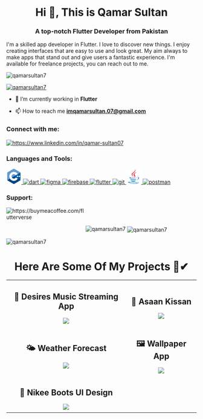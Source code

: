 <h1 align="center">Hi 👋, This is Qamar Sultan</h1>
<h3 align="center">A top-notch Flutter Developer from Pakistan</h3>

I'm a skilled app developer in Flutter. I love to discover new things. 
I enjoy creating interfaces that are easy to use and look great. 
My aim always to make apps that stand out and give users a fantastic experience.
I'm available for freelance projects, you can reach out to me.

<p align="left"> <img src="https://komarev.com/ghpvc/?username=qamarsultan7&label=Profile%20views&color=0e75b6&style=flat" alt="qamarsultan7" /> </p>

<p align="left"> <a href="https://github.com/ryo-ma/github-profile-trophy"><img src="https://github-profile-trophy.vercel.app/?username=qamarsultan7" alt="qamarsultan7" /></a> </p>

- 🔭 I’m currently working in **Flutter**

- 📫 How to reach me **imqamarsultan.07@gmail.com**

<h3 align="left">Connect with me:</h3>
<p align="left">
<a href="https://linkedin.com/in/qamar-sultan07" target="blank"><img align="center" src="https://raw.githubusercontent.com/rahuldkjain/github-profile-readme-generator/master/src/images/icons/Social/linked-in-alt.svg" alt="https://www.linkedin.com/in/qamar-sultan07" height="30" width="40" /></a>
</p>

<h3 align="left">Languages and Tools:</h3>
<p align="left"> <a href="https://www.w3schools.com/cpp/" target="_blank" rel="noreferrer"> <img src="https://raw.githubusercontent.com/devicons/devicon/master/icons/cplusplus/cplusplus-original.svg" alt="cplusplus" width="40" height="40"/> </a> <a href="https://dart.dev" target="_blank" rel="noreferrer"> <img src="https://www.vectorlogo.zone/logos/dartlang/dartlang-icon.svg" alt="dart" width="40" height="40"/> </a> <a href="https://www.figma.com/" target="_blank" rel="noreferrer"> <img src="https://www.vectorlogo.zone/logos/figma/figma-icon.svg" alt="figma" width="40" height="40"/> </a> <a href="https://firebase.google.com/" target="_blank" rel="noreferrer"> <img src="https://www.vectorlogo.zone/logos/firebase/firebase-icon.svg" alt="firebase" width="40" height="40"/> </a> <a href="https://flutter.dev" target="_blank" rel="noreferrer"> <img src="https://www.vectorlogo.zone/logos/flutterio/flutterio-icon.svg" alt="flutter" width="40" height="40"/> </a> <a href="https://git-scm.com/" target="_blank" rel="noreferrer"> <img src="https://www.vectorlogo.zone/logos/git-scm/git-scm-icon.svg" alt="git" width="40" height="40"/> </a> <a href="https://www.java.com" target="_blank" rel="noreferrer"> <img src="https://raw.githubusercontent.com/devicons/devicon/master/icons/java/java-original.svg" alt="java" width="40" height="40"/> </a> <a href="https://postman.com" target="_blank" rel="noreferrer"> <img src="https://www.vectorlogo.zone/logos/getpostman/getpostman-icon.svg" alt="postman" width="40" height="40"/> </a> </p>

<h3 align="left">Support:</h3>
<p><a href="https://www.buymeacoffee.com/flutterverse"> <img align="left" src="https://cdn.buymeacoffee.com/buttons/v2/default-yellow.png" height="50" width="210" alt="https://buymeacoffee.com/flutterverse" /></a></p><br><br>

<p><img align="left" src="https://github-readme-stats.vercel.app/api/top-langs?username=qamarsultan7&show_icons=true&locale=en&layout=compact" alt="qamarsultan7" /></p>

<p>&nbsp;<img align="center" src="https://github-readme-stats.vercel.app/api?username=qamarsultan7&show_icons=true&locale=en" alt="qamarsultan7" /></p>

<p><img align="center" src="https://github-readme-streak-stats.herokuapp.com/?user=qamarsultan7&" alt="qamarsultan7" /></p>



<h1 align="center">Here Are Some Of My Projects 💎✔</h1>

<table>
  <tr>
    <td align="center">
      <h2>🎵 Desires Music Streaming App</h2>
      <img src="https://github.com/user-attachments/assets/db0f7d2f-90c7-4051-8c02-f0aa5149fd2c" width="400"/>
    </td>
    <td align="center">
      <h2>🌱 Asaan Kissan</h2>
      <img src="https://github.com/user-attachments/assets/c5318354-a0e3-4739-9b08-0daae8f8d2b0" width="400"/>
    </td>
  </tr>
  <tr>
    <td align="center">
      <h2>🌤️ Weather Forecast</h2>
      <img src="https://github.com/user-attachments/assets/43b98fa2-2631-4034-a3ac-098c41efcfc1" width="400"/>
    </td>
    <td align="center">
      <h2>🖼️ Wallpaper App</h2>
      <img src="https://github.com/user-attachments/assets/ab014539-9bf5-4248-b0e7-11d3529b5b6e" width="400"/>
    </td>
  </tr>
  <tr>
    <td align="center">
      <h2>👟 Nikee Boots UI Design</h2>
      <img src="https://github.com/user-attachments/assets/86d9d5ae-d778-45dd-85d0-41cb68f1855f" width="400"/>
    </td>
  </tr>
</table>


